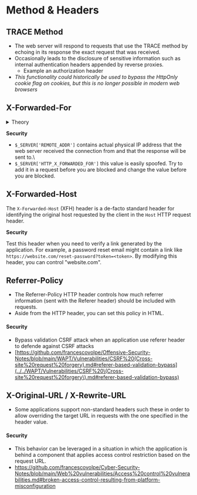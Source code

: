 # Method & Headers

## TRACE Method

* The web server will respond to requests that use the TRACE method by echoing in its response the exact request that was received.
* Occasionally leads to the disclosure of sensitive information such as internal authentication headers appended by reverse proxies.
  * Example an authorization header
* _This functionality could historically be used to bypass the HttpOnly cookie flag on cookies, but this is no longer possible in modern web browsers_

## X-Forwarded-For

<details>

<summary>Theory</summary>

* This is a de-facto standard header for identifying the originating IP address of a client connecting to a web server through a proxy server.

<!---->

* The header is an HTTP multi-valued header, which means that it can have one or more values, each separated by a comma.

<!---->

* This header is not added by default

<!---->

* `X-Forwarded-For: 2001:DB8::6, 192.0.2.1` Let us consider an incoming TCP connection from 127.0.0.1. This implies that the client had IPv6 address 2001:DB8::6 when connecting to the first proxy, then that proxy used IPv4 to connect from 192.0.2.1 to the final proxy, which was running on localhost.

</details>

**Security**

* `$_SERVER['REMOTE_ADDR']` contains actual physical IP address that the web server received the connection from and that the response will be sent to.\\
* `$_SERVER['HTTP_X_FORWARDED_FOR']` this value is easily spoofed. Try to add it in a request before you are blocked and change the value before you are blocked.

## X-Forwarded-Host

The `X-Forwarded-Host` (XFH) header is a de-facto standard header for identifying the original host requested by the client in the `Host` HTTP request header.

**Security**

Test this header when you need to verify a link generated by the application. For example, a password reset email might contain a link like `https://website.com/reset-password?token=<token>`. By modifying this header, you can control "website.com".

## Referrer-Policy

* The Referrer-Policy HTTP header controls how much referrer information (sent with the Referer header) should be included with requests.
* Aside from the HTTP header, you can set this policy in HTML.

#### Security

* Bypass validation CSRF attack when an application use referer header to defende against CSRF attacks
* [https://github.com/francescovolpe/Offensive-Security-Notes/blob/main/WAPT/Vulnerabilities/CSRF%20(Cross-site%20request%20forgery).md#referer-based-validation-bypass](../../WAPT/Vulnerabilities/CSRF%20\(Cross-site%20request%20forgery\).md#referer-based-validation-bypass)

## X-Original-URL / X-Rewrite-URL

* Some applications support non-standard headers such these in order to allow overriding the target URL in requests with the one specified in the header value.

#### Security

* This behavior can be leveraged in a situation in which the application is behind a component that applies access control restriction based on the request URL.
* https://github.com/francescovolpe/Cyber-Security-Notes/blob/main/Web%20vulnerabilities/Access%20control%20vulnerabilities.md#broken-access-control-resulting-from-platform-misconfiguration
